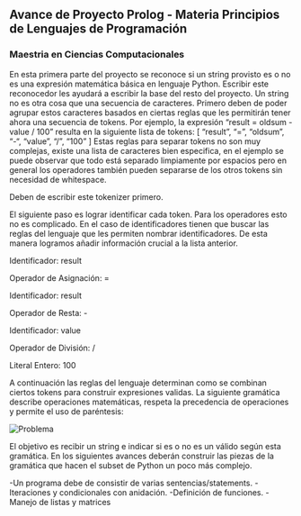 ## Avance de Proyecto Prolog - Materia Principios de Lenguajes de Programación
### Maestria en Ciencias Computacionales
En esta primera parte del proyecto se reconoce si un string provisto es o no es una expresión matemática básica en lenguaje Python. Escribir este reconocedor les ayudará a escribir la base del resto del proyecto.  Un string no es otra cosa que una secuencia de caracteres. Primero deben de poder agrupar estos caracteres basados en ciertas reglas que les permitirán tener ahora una secuencia de tokens. Por ejemplo, la expresión “result = oldsum - value / 100” resulta en la siguiente lista de tokens:         [ “result”, “=”, “oldsum”, “-“, “value”, “/”, “100” ]  Estas reglas para separar tokens no son muy complejas, existe una lista de caracteres bien especifica, en el ejemplo se puede observar que todo está separado limpiamente por espacios pero en general los operadores también pueden separarse de los otros tokens sin necesidad de whitespace.

Deben de escribir este tokenizer primero.

El siguiente paso es lograr identificar cada token. Para los operadores esto no es complicado. En el caso de identificadores tienen que buscar las reglas del lenguaje que les permiten nombrar identificadores. De esta manera logramos añadir información crucial a la lista anterior.

Identificador: result

Operador de Asignación: =

Identificador: result

Operador de Resta: -

Identificador: value

Operador de División: /

Literal Entero: 100

A continuación las reglas del lenguaje determinan como se combinan ciertos tokens para construir expresiones validas. La siguiente gramática describe operaciones matemáticas, respeta la precedencia de operaciones y permite el uso de paréntesis:

![Problema](https://user-images.githubusercontent.com/36687480/121258549-a8e0d300-c874-11eb-890c-aae9a802f5b2.png)

El objetivo es recibir un string e indicar si es o no es un <assignStmt> válido según esta gramática. En los siguientes avances deberán construir las piezas de la gramática que hacen el subset de Python un poco más complejo.

-Un programa debe de consistir de varias sentencias/statements.
-Iteraciones y condicionales con anidación.
-Definición de funciones.
-Manejo de listas y matrices
